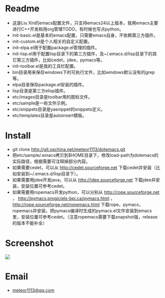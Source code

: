 # Readme #

- 这是Liu Xin的emacs配置文件，只支持emacs24以上版本，我用emacs主要进行C++开发和用org管理TODO，有时候也写点python。
- init-basic.el是基本的emacs配置，只需要emacs自身，不依赖第三方插件。
- init-custom.el是个人相关的自定义配置。
- init-elpa.el用于配置package.el管理的插件。
- init-lisp.el用于配置lisp目录下的第三方插件，及~/.emacs.d/lisp目录下的其它第三方插件，比如cedet，jdee，pymacs等。
- init-toolbar.el是我的工具栏配置。
- bin目录用来保存windows下的可执行文件，比如windows默认没有的grep等。
- elpa目录保存package.el安装的插件。
- lisp目录是第三方elisp插件。
- etc/images目录是toolbar用的图标文件。
- etc/sample是一些文件示例。
- etc/snippets目录是yasnippet的snippets定义。
- etc/templates目录是autoinsert模板。

# Install #

- git clone http://git.oschina.net/meteor1113/dotemacs.git
- 把etc/sample/.emacs拷贝到$HOME目录下，修改load-path为dotemacs的实际路径，根据需要可注释掉部分内容。
- 如果需要cedet，可以从 http://cedet.sourceforge.net 下载cedet并安装（比如安装到~/.emacs.d/lisp目录下）。
- 如果需要用jdee开发java，可以从 http://jdee.sourceforge.net 下载jdee并安装，安装位置可参考cedet。
- 如果需要用ropemacs开发python，可以分别从 http://rope.sourceforge.net ， http://pymacs.progiciels-bpi.ca/pymacs.html ， http://rope.sourceforge.net/ropemacs.html 下载rope，pymacs，ropemacs并安装，把pymacs编译时生成的pymacs.el文件安装到emacs里，安装位置可参考cedet。（注意ropemacs需要下载snapshot版，release的版本不能补全）

# Screenshot #

![](./etc/screenshots/cpp.png)

# Email #

- meteor1113@qq.com
